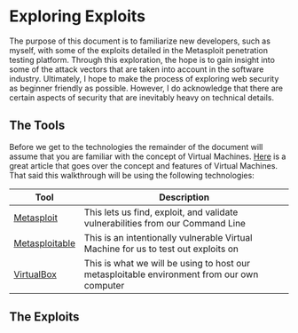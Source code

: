 # Exploring Exploits

The purpose of this document is to familiarize new developers, such as myself, with some of the exploits detailed in the Metasploit penetration testing platform. Through this exploration, the hope is to gain insight into some of the attack vectors that are taken into account in the software industry. Ultimately, I hope to make the process of exploring web security as beginner friendly as possible. However, I do acknowledge that there are certain aspects of security that are inevitably heavy on technical details.

## The Tools

Before we get to the technologies the remainder of the document will assume that you are familiar with the concept of Virtual Machines.
[Here](https://www.howtogeek.com/196060/beginner-geek-how-to-create-and-use-virtual-machines/) is a great article that goes over the concept and features of Virtual Machines.
That said this walkthrough will be using the following technologies:

| Tool | Description|
|---|---|
| [Metasploit](metasploit.help.rapid7.com/docs/getting-started) | This lets us find, exploit, and validate vulnerabilities from our Command Line |
| [Metasploitable](https://sourceforge.net/projects/metasploitable/) | This is an intentionally vulnerable Virtual Machine for us to test out exploits on |
| [VirtualBox](virtualbox.org) | This is what we will be using to host our metasploitable environment from our own computer |

## The Exploits


